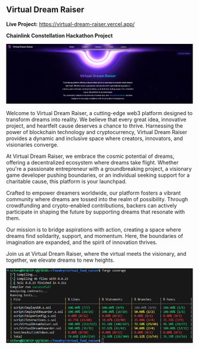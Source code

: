 ## Virtual Dream Raiser

**Live Project:** https://virtual-dream-raiser.vercel.app/

**Chainlink Constellation Hackathon Project**

![Alt text](DemoScreen.png)

Welcome to Virtual Dream Raiser, a cutting-edge web3 platform designed to transform dreams into reality. We believe that every great idea, innovative project, and heartfelt cause deserves a chance to thrive. Harnessing the power of blockchain technology and cryptocurrency, Virtual Dream Raiser provides a dynamic and inclusive space where creators, innovators, and visionaries converge.

At Virtual Dream Raiser, we embrace the cosmic potential of dreams, offering a decentralized ecosystem where dreams take flight. Whether you're a passionate entrepreneur with a groundbreaking project, a visionary game developer pushing boundaries, or an individual seeking support for a charitable cause, this platform is your launchpad.

Crafted to empower dreamers worldwide, our platform fosters a vibrant community where dreams are tossed into the realm of possibility. Through crowdfunding and crypto-enabled contributions, backers can actively participate in shaping the future by supporting dreams that resonate with them.

Our mission is to bridge aspirations with action, creating a space where dreams find solidarity, support, and momentum. Here, the boundaries of imagination are expanded, and the spirit of innovation thrives.

Join us at Virtual Dream Raiser, where the virtual meets the visionary, and together, we elevate dreams to new heights.

![Alt text](TestsScreen.png)

